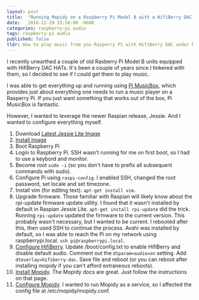 ```yaml
---
layout: post
title:  "Running Mopidy on a Raspberry Pi Model B with a HifiBerry DAC using Raspian Jessie"
date:   2016-12-29 15:58:00 -0600
categories: raspberry-pi audio
tags: raspberry-pi audio
published: false
tldr: How to play music from you Rasperry Pi with HifiBerry DAC under Raspain Jessie
---
```


I recently unearthed a couple of old Rasberry Pi Model B units equipped with HifiBerry DAC HATs. It's been
a couple of years since I tinkered with them, so I decided to see if I could get them to play music. 

I was able to get everything up and running using [Pi MusicBox](http://www.pimusicbox.com/), which provides
just about everything one needs to run a music player on a Rasperry Pi. If you just want something that works 
out of the box, Pi MusicBox is fantastic.

However, I wanted to leverage the newer Raspian release, Jessie. And I wanted to configure everything myself. 


1. Download [Latest Jessie Lite Image](https://downloads.raspberrypi.org/raspbian_lite_latest.torrent)
2. [Install Image](https://www.raspberrypi.org/documentation/installation/installing-images/README.md)
3. Boot Raspberry Pi
4. Login to Raspberry Pi. SSH wasn't running for me on first boot, so I had to use a keybord and monitor.
5. Become root `sudo -i` (so you don't have to prefix all subsequent commands with sudo).
6. Configure Pi using `raspi-config`. I enabled SSH, changed the root password, set locale and set timezone.
7. Install vim (for editing text). `apt-get install vim`.
7. Upgrade firmware. Those familiar with Raspian will likely know about the rpi-update firmware update utility. I found that
   it wasn't installed by default in Raspian Jessie Lite. `apt-get install rpi-update` did the trick. Running `rpi-update` updated
   the firmware to the current version. This probably wasn't necessary, but I wanted to be current. I rebooted after this, then
   used SSH to continue the process. Avahi was installed by default, so I was able to reach the Pi on my network using 
   raspberrypi.local. `ssh pi@raspberrypi.local`. 
8. [Configure HifiBerry](https://support.hifiberry.com/hc/en-us/articles/205377651-Configuring-Linux-4-x-or-higher). Update /boot/config.txt
   to enable HifiBerry and disable default audio. Comment out the `dtparam=audio=on` setting. Add `dtoverlay=hifiberry-dac`. Save file and reboot (or
   you can reboot after installing mopidy if you can't afford extraneous reboots).
9. [Install Mopidy](https://docs.mopidy.com/en/latest/installation/debian/#debian-install). The Mopidy docs are great. Just follow the instructions
   on that page.
10. [Configure Mopidy](https://docs.mopidy.com/en/latest/config/). I wanted to run Mopidy as a service, so I affected the config file at /etc/mopidy/mopidy.conf.
 


